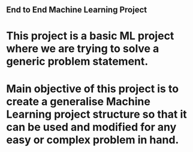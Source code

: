 ## End to End Machine Learning Project

# This project is a basic ML project where we are trying to solve a generic problem statement.
# Main objective of this project is to create a generalise Machine Learning project structure so that it can be used and modified for any easy or complex problem in hand.
